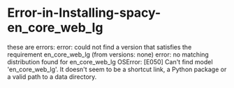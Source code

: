 # Error-in-Installing-spacy-en_core_web_lg
these are errors:  error: could not find a version that satisfies the requirement en_core_web_lg (from versions: none) error: no matching distribution found for en_core_web_lg  OSError: [E050] Can't find model 'en_core_web_lg'. It doesn't seem to be a shortcut link, a Python package or a valid path to a data directory.
